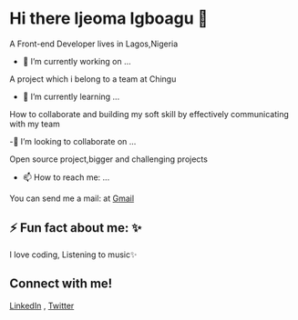 # Hi there Ijeoma Igboagu  👋 

A Front-end Developer lives in Lagos,Nigeria


- 🔭 I’m currently working on ...

A project which i belong to a team at Chingu

- 🌱 I’m currently learning ...

How to collaborate and building my soft skill by effectively communicating with my team

-👯 I’m looking to collaborate on ...

Open source project,bigger and challenging projects

- 📫 How to reach me: ...

You can send me a mail: at [Gmail](https://ijeonyi@gmail.com)

## ⚡️ Fun fact about me: ✨

I love coding, Listening to music✨

## Connect with me!
 
[LinkedIn](https://linkedin.com/in/ijeoma-igboagu/) , [Twitter](https://twitter.com/ijaydimples)







